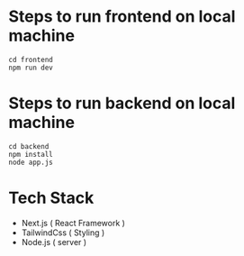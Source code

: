 # Steps to run frontend on local machine 


```
cd frontend 
npm run dev
```

# Steps to run backend on local machine 


```
cd backend 
npm install
node app.js
```


# Tech Stack 

- Next.js ( React Framework ) 
- TailwindCss ( Styling )
- Node.js ( server )
